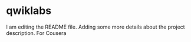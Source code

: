 # qwiklabs
I am editing the README file. Adding some more details about the project description.
For Cousera
